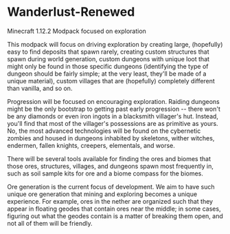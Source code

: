# Wanderlust-Renewed
Minecraft 1.12.2 Modpack focused on exploration

This modpack will focus on driving exploration by creating large, (hopefully) easy to find deposits that spawn rarely, creating custom structures that spawn during world generation, custom dungeons with unique loot that might only be found in those specific dungeons (identifying the type of dungeon should be fairly simple; at the very least, they'll be made of a unique material), custom villages that are (hopefully) completely different than vanilla, and so on.

Progression will be focused on encouraging exploration. Raiding dungeons might be the only bootstrap to getting past early progression -- there won't be any diamonds or even iron ingots in a blacksmith villager's hut. Instead, you'll find that most of the villager's possessions are as primitive as yours. No, the most advanced technologies will be found on the cybernetic zombies and housed in dungeons inhabited by skeletons, wither witches, endermen, fallen knights, creepers, elementals, and worse.

There will be several tools available for finding the ores and biomes that those ores, structures, villages, and dungeons spawn most frequently in, such as soil sample kits for ore and a biome compass for the biomes.

Ore generation is the current focus of development. We aim to have such unique ore generation that mining and exploring becomes a unique experience. For example, ores in the nether are organized such that they appear in floating geodes that contain ores near the middle; in some cases, figuring out what the geodes contain is a matter of breaking them open, and not all of them will be friendly.
